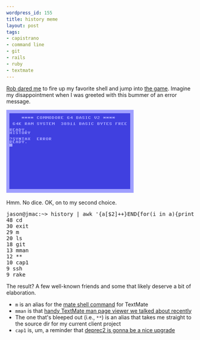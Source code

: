 ```yaml
---
wordpress_id: 155
title: history meme
layout: post
tags:
- capistrano
- command line
- git
- rails
- ruby
- textmate
---
```

[Rob dared me](http://robsanheim.com/2008/04/16/history-meme-onwards/ "Panasonic Youth - history meme onwards") to fire up my favorite shell and jump into [the game](http://www.google.com/search?q=history+meme "history meme - Google Search").  Imagine my disappointment when I was greeted with this bummer of an error message.

![20080416 History Meme Commodore 64](/resources/20080416-history-meme-commodore-64.png)

Hmm.  No dice.  OK, on to my second choice.

<pre lang="text">
jason@jmac:~> history | awk '{a[$2]++}END{for(i in a){print a[i] " " i}}' | sort -rn | head
48 cd
30 exit
29 m
20 ls
18 git
13 mman
12 **
10 cap1
9 ssh
9 rake
</pre>          

The result?  A few well-known friends and some that likely deserve a bit of elaboration.  

* <code>m</code> is an alias for the [mate shell command](http://macromates.com/textmate/manual/using_textmate_from_terminal#shell_terminal "Calling TextMate from Other Applications — TextMate Manual") for TextMate
* <code>mman</code> is that [handy TextMate man page viewer we talked about recently](http://jasonrudolph.com/blog/2008/03/14/manning-up-textmate-meets-man-pages/ "jasonrudolph.com - Manning up: TextMate Meets Man Pages")
* The one that's bleeped out (i.e., `**`) is an alias that takes me straight to the source dir for my current client project
* <code>cap1</code> is, um, a reminder that [deprec2 is gonna be a nice upgrade](http://www.deprec.org/#Quickstart "deprec - Trac")

